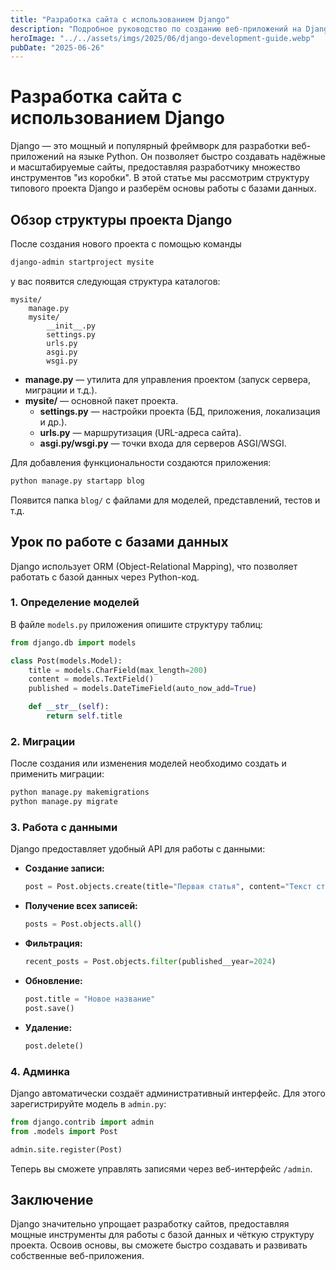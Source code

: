 ```yaml
---
title: "Разработка сайта с использованием Django"
description: "Подробное руководство по созданию веб-приложений на Django: обзор структуры проекта, работа с базами данных, модели и административный интерфейс."
heroImage: "../../assets/imgs/2025/06/django-development-guide.webp"
pubDate: "2025-06-26"
---
```


# Разработка сайта с использованием Django

Django — это мощный и популярный фреймворк для разработки веб-приложений на языке Python. Он позволяет быстро создавать надёжные и масштабируемые сайты, предоставляя разработчику множество инструментов "из коробки". В этой статье мы рассмотрим структуру типового проекта Django и разберём основы работы с базами данных.

## Обзор структуры проекта Django

После создания нового проекта с помощью команды  
```bash
django-admin startproject mysite
```
у вас появится следующая структура каталогов:

```
mysite/
    manage.py
    mysite/
        __init__.py
        settings.py
        urls.py
        asgi.py
        wsgi.py
```

- **manage.py** — утилита для управления проектом (запуск сервера, миграции и т.д.).
- **mysite/** — основной пакет проекта.
  - **settings.py** — настройки проекта (БД, приложения, локализация и др.).
  - **urls.py** — маршрутизация (URL-адреса сайта).
  - **asgi.py/wsgi.py** — точки входа для серверов ASGI/WSGI.

Для добавления функциональности создаются приложения:
```bash
python manage.py startapp blog
```
Появится папка `blog/` с файлами для моделей, представлений, тестов и т.д.

## Урок по работе с базами данных

Django использует ORM (Object-Relational Mapping), что позволяет работать с базой данных через Python-код.

### 1. Определение моделей

В файле `models.py` приложения опишите структуру таблиц:

```python
from django.db import models

class Post(models.Model):
    title = models.CharField(max_length=200)
    content = models.TextField()
    published = models.DateTimeField(auto_now_add=True)

    def __str__(self):
        return self.title
```

### 2. Миграции

После создания или изменения моделей необходимо создать и применить миграции:

```bash
python manage.py makemigrations
python manage.py migrate
```

### 3. Работа с данными

Django предоставляет удобный API для работы с данными:

- **Создание записи:**
  ```python
  post = Post.objects.create(title="Первая статья", content="Текст статьи")
  ```
- **Получение всех записей:**
  ```python
  posts = Post.objects.all()
  ```
- **Фильтрация:**
  ```python
  recent_posts = Post.objects.filter(published__year=2024)
  ```
- **Обновление:**
  ```python
  post.title = "Новое название"
  post.save()
  ```
- **Удаление:**
  ```python
  post.delete()
  ```

### 4. Админка

Django автоматически создаёт административный интерфейс. Для этого зарегистрируйте модель в `admin.py`:

```python
from django.contrib import admin
from .models import Post

admin.site.register(Post)
```

Теперь вы сможете управлять записями через веб-интерфейс `/admin`.

## Заключение

Django значительно упрощает разработку сайтов, предоставляя мощные инструменты для работы с базой данных и чёткую структуру проекта. Освоив основы, вы сможете быстро создавать и развивать собственные веб-приложения. 